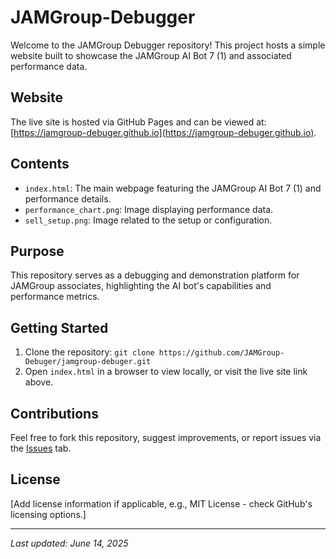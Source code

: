 # JAMGroup-Debugger

Welcome to the JAMGroup Debugger repository! This project hosts a simple website built to showcase the JAMGroup AI Bot 7 (1) and associated performance data.

## Website
The live site is hosted via GitHub Pages and can be viewed at: [https://jamgroup-debuger.github.io](https://jamgroup-debuger.github.io).

## Contents
- `index.html`: The main webpage featuring the JAMGroup AI Bot 7 (1) and performance details.
- `performance_chart.png`: Image displaying performance data.
- `sell_setup.png`: Image related to the setup or configuration.

## Purpose
This repository serves as a debugging and demonstration platform for JAMGroup associates, highlighting the AI bot's capabilities and performance metrics.

## Getting Started
1. Clone the repository: `git clone https://github.com/JAMGroup-Debuger/jamgroup-debuger.git`
2. Open `index.html` in a browser to view locally, or visit the live site link above.

## Contributions
Feel free to fork this repository, suggest improvements, or report issues via the [Issues](https://github.com/JAMGroup-Debuger/jamgroup-debuger/issues) tab.

## License
[Add license information if applicable, e.g., MIT License - check GitHub's licensing options.]

---

*Last updated: June 14, 2025*
